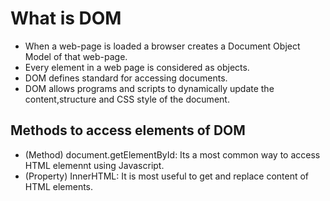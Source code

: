 What is DOM
===================================

* When a web-page is loaded a browser creates a Document Object Model of that web-page.
* Every element in a web page is considered as objects.
* DOM defines standard for accessing documents.
* DOM allows programs and scripts to dynamically update the content,structure and CSS style of the document.

## Methods to access elements of DOM

* (Method) document.getElementById: Its a most common way to access HTML elemennt using Javascript.
* (Property) InnerHTML: It is most useful to get and replace content of HTML elements.
